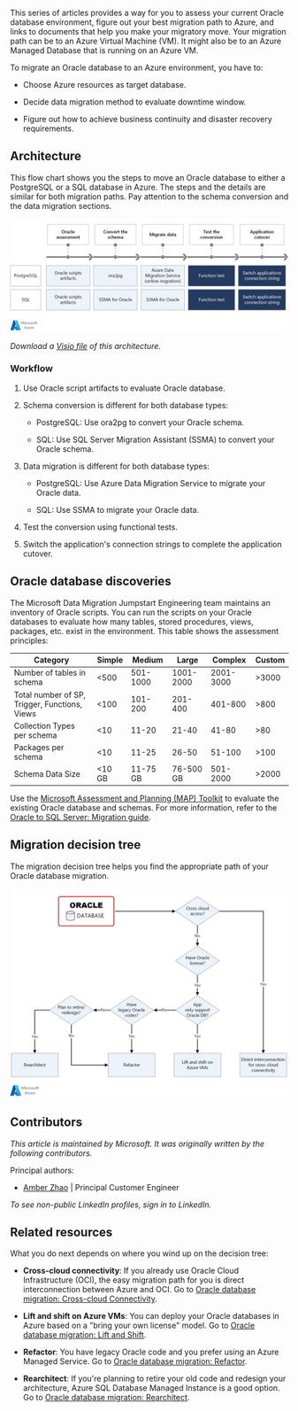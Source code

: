 This series of articles provides a way for you to assess your current Oracle database environment, figure out your best migration path to Azure, and links to documents that help you make your migratory move. Your migration path can be to an Azure Virtual Machine (VM). It might also be to an Azure Managed Database that is running on an Azure VM.

To migrate an Oracle database to an Azure environment, you have to:

* Choose Azure resources as target database.

* Decide data migration method to evaluate downtime window.

* Figure out how to achieve business continuity and disaster recovery requirements.

## Architecture

This flow chart shows you the steps to move an Oracle database to either a PostgreSQL or a SQL database in Azure. The steps and the details are similar for both migration paths. Pay attention to the schema conversion and the data migration sections.

![Flow chart depicting the steps you have to take to convert your Oracle Database to a SQL or PostgreSQL database in Azure.](media/oracle-migration-process-to-sql-pg.png)

*Download a [Visio file](https://arch-center.azureedge.net/oracle-migration-overview) of this architecture.*

### Workflow

1. Use Oracle script artifacts to evaluate Oracle database.

1. Schema conversion is different for both database types:

    * PostgreSQL: Use ora2pg to convert your Oracle schema.

    * SQL: Use SQL Server Migration Assistant (SSMA) to convert your Oracle schema.

1. Data migration is different for both database types:

    * PostgreSQL: Use Azure Data Migration Service to migrate your Oracle data.

    * SQL: Use SSMA to migrate your Oracle data.

1. Test the conversion using functional tests.

1. Switch the application's connection strings to complete the application cutover.

## Oracle database discoveries

The Microsoft Data Migration Jumpstart Engineering team maintains an inventory of Oracle scripts. You can run the scripts on your Oracle databases to evaluate how many tables, stored procedures, views, packages, etc. exist in the environment. This table shows the assessment principles:

| Category | Simple | Medium | Large | Complex | Custom |
| ---------| ------ | ------ | ----- | ------- | ------ |
| Number of tables in schema | <500 | 501-1000 | 1001-2000 | 2001-3000 | >3000 |
| Total number of SP, Trigger, Functions, Views | <100 | 101-200 | 201-400 | 401-800 | >800 |
| Collection Types per schema | <10 | 11-20 | 21-40 | 41-80 | >80 |
| Packages per schema | <10 | 11-25 | 26-50 | 51-100 | >100 |
| Schema Data Size | <10 GB | 11-75 GB | 76-500 GB | 501-2000 | >2000 |

Use the [Microsoft Assessment and Planning (MAP) Toolkit](https://go.microsoft.com/fwlink/?LinkID=316883) to evaluate the existing Oracle database and schemas. For more information, refer to the [Oracle to SQL Server: Migration guide](/sql/sql-server/migrate/guides/oracle-to-sql-server).

## Migration decision tree

The migration decision tree helps you find the appropriate path of your Oracle database migration.

![A decision tree that lays out the decisions you have to make to figure out what migration path is best for you.](media/oracle-migration-tree.png)

## Contributors

*This article is maintained by Microsoft. It was originally written by the following contributors.* 

Principal authors:

 - [Amber Zhao](https://www.linkedin.com/in/amberzhao/) | Principal Customer Engineer

*To see non-public LinkedIn profiles, sign in to LinkedIn.*

## Related resources

What you do next depends on where you wind up on the decision tree:

* **Cross-cloud connectivity**: If you already use Oracle Cloud Infrastructure (OCI), the easy migration path for you is direct interconnection between Azure and OCI. Go to [Oracle database migration: Cross-cloud Connectivity](oracle-migration-cross-cloud.yml).

* **Lift and shift on Azure VMs**: You can deploy your Oracle databases in Azure based on a "bring your own license" model. Go to [Oracle database migration: Lift and Shift](oracle-migration-lift-shift.yml).

* **Refactor**: You have legacy Oracle code and you prefer using an Azure Managed Service. Go to [Oracle database migration: Refactor](oracle-migration-refactor.yml).

* **Rearchitect**: If you're planning to retire your old code and redesign your architecture, Azure SQL Database Managed Instance is a good option. Go to [Oracle database migration: Rearchitect](oracle-migration-rearchitect.yml).

